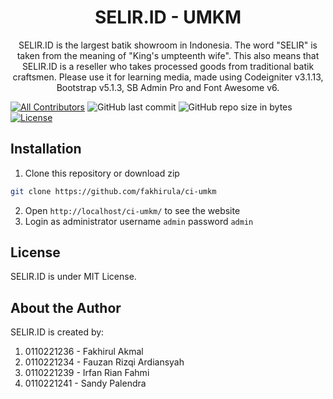 <h1 align="center">SELIR.ID - UMKM</h1>
<p align="center">SELIR.ID is the largest batik showroom in Indonesia. The word "SELIR" is taken from the meaning of "King's umpteenth wife". This also means that SELIR.ID is a reseller who takes processed goods from traditional batik craftsmen. Please use it for learning media, made using Codeigniter v3.1.13, Bootstrap v5.1.3, SB Admin Pro and Font Awesome v6.</p>

[![All Contributors](https://img.shields.io/badge/all_contributors-1-green.svg?style=flat-square)](#contributors-)
![GitHub last commit](https://img.shields.io/github/last-commit/fakhirula/ci-umkm.svg?style=flat-square)
![GitHub repo size in bytes](https://img.shields.io/github/repo-size/fakhirula/ci-umkm?style=flat-square)
[![License](https://img.shields.io/github/license/fakhirula/ci-umkm?style=flat-square)](LICENSE)

## Installation
1. Clone this repository or download zip
```bash
git clone https://github.com/fakhirula/ci-umkm
```
2. Open `http://localhost/ci-umkm/` to see the website
3. Login as administrator 
username `admin`
password `admin`

## License
SELIR.ID is under MIT License.

## About the Author
SELIR.ID is created by:
1. 0110221236 - Fakhirul Akmal
2. 0110221234 - Fauzan Rizqi Ardiansyah
3. 0110221239 - Irfan Rian Fahmi
4. 0110221241 - Sandy Palendra
